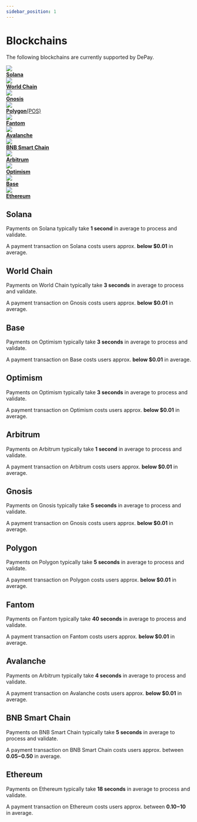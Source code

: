 ```yaml
---
sidebar_position: 1
---
```


# Blockchains

The following blockchains are currently supported by DePay.

<div className="row pt-4">

  <div className="col-12 col-md-6">
    <a href="#solana" className="d-flex hover-card p-3 align-items-center">
      <div className="text-center position-relative pe-2" style={{width: "2.3rem"}}>
        <img style={{ width: '1.8rem', height: '1.8rem', position: 'relative', top: '0.1rem' }} src="/docs/img/blockchains/Solana.svg"/>
      </div>
      <div className="ps-3 pt-1">
        <div className="text-light"><strong>Solana</strong></div>
      </div>
    </a>
  </div>

  <div className="col-12 col-md-6">
    <a href="#gnosis" className="d-flex hover-card p-3 align-items-center">
      <div className="text-center position-relative pe-2" style={{width: "2.3rem"}}>
        <img style={{ width: '1.8rem', height: '1.8rem', position: 'relative', top: '0.1rem' }} src="/docs/img/blockchains/Worldchain.svg"/>
      </div>
      <div className="ps-3 pt-1">
        <div className="text-light"><strong>World Chain</strong></div>
      </div>
    </a>
  </div>

  <div className="col-12 col-md-6">
    <a href="#gnosis" className="d-flex hover-card p-3 align-items-center">
      <div className="text-center position-relative pe-2" style={{width: "2.3rem"}}>
        <img style={{ width: '1.8rem', height: '1.8rem', position: 'relative', top: '0.1rem' }} src="/docs/img/blockchains/Gnosis.svg"/>
      </div>
      <div className="ps-3 pt-1">
        <div className="text-light"><strong>Gnosis</strong></div>
      </div>
    </a>
  </div>

  <div className="col-12 col-md-6">
    <a href="#polygon" className="d-flex hover-card p-3 align-items-center">
      <div className="text-center position-relative pe-2" style={{width: "2.3rem"}}>
        <img style={{ width: '1.8rem', height: '1.8rem', position: 'relative', top: '0.1rem' }} src="/docs/img/blockchains/Polygon.svg"/>
      </div>
      <div className="ps-3 pt-1">
        <div className="text-light"><strong>Polygon</strong>(POS)</div>
      </div>
    </a>
  </div>

  <div className="col-12 col-md-6">
    <a href="#fantom" className="d-flex hover-card p-3 align-items-center">
      <div className="text-center position-relative pe-2" style={{width: "2.3rem"}}>
        <img style={{ width: '1.8rem', height: '1.8rem', position: 'relative', top: '0.1rem' }} src="/docs/img/blockchains/Fantom.svg"/>
      </div>
      <div className="ps-3 pt-1">
        <div className="text-light"><strong>Fantom</strong></div>
      </div>
    </a>
  </div>

  <div className="col-12 col-md-6">
    <a href="#avalanche" className="d-flex hover-card p-3 align-items-center">
      <div className="text-center position-relative pe-2" style={{width: "2.3rem"}}>
        <img style={{ width: '1.8rem', height: '1.8rem', position: 'relative', top: '0.1rem' }} src="/docs/img/blockchains/Avalanche.svg"/>
      </div>
      <div className="ps-3 pt-1">
        <div className="text-light"><strong>Avalanche</strong></div>
      </div>
    </a>
  </div>

  <div className="col-12 col-md-6">
    <a href="#bsc" className="d-flex hover-card p-3 align-items-center">
      <div className="text-center position-relative pe-2" style={{width: "2.3rem"}}>
        <img style={{ width: '1.8rem', height: '1.8rem', position: 'relative', top: '0.1rem' }} src="/docs/img/blockchains/BSC.svg"/>
      </div>
      <div className="ps-3 pt-1">
        <div className="text-light"><strong>BNB Smart Chain</strong></div>
      </div>
    </a>
  </div>

  <div className="col-12 col-md-6">
    <a href="#arbitrum" className="d-flex hover-card p-3 align-items-center">
      <div className="text-center position-relative pe-2" style={{width: "2.3rem"}}>
        <img style={{ width: '1.8rem', height: '1.8rem', position: 'relative', top: '0.1rem' }} src="/docs/img/blockchains/Arbitrum.svg"/>
      </div>
      <div className="ps-3 pt-1">
        <div className="text-light"><strong>Arbitrum</strong></div>
      </div>
    </a>
  </div>

  <div className="col-12 col-md-6">
    <a href="#optimism" className="d-flex hover-card p-3 align-items-center">
      <div className="text-center position-relative pe-2" style={{width: "2.3rem"}}>
        <img style={{ width: '1.8rem', height: '1.8rem', position: 'relative', top: '0.1rem' }} src="/docs/img/blockchains/Optimism.svg"/>
      </div>
      <div className="ps-3 pt-1">
        <div className="text-light"><strong>Optimism</strong></div>
      </div>
    </a>
  </div>

  <div className="col-12 col-md-6">
    <a href="#base" className="d-flex hover-card p-3 align-items-center">
      <div className="text-center position-relative pe-2" style={{width: "2.3rem"}}>
        <img style={{ width: '1.8rem', height: '1.8rem', position: 'relative', top: '0.1rem' }} src="/docs/img/blockchains/Base.svg"/>
      </div>
      <div className="ps-3 pt-1">
        <div className="text-light"><strong>Base</strong></div>
      </div>
    </a>
  </div>

  <div className="col-12 col-md-6">
    <a href="#ethereum" className="d-flex hover-card p-3 align-items-center">
      <div className="text-center position-relative pe-2" style={{width: "2.3rem"}}>
        <img style={{ width: '1.8rem', height: '1.8rem', position: 'relative', top: '0.1rem' }} src="/docs/img/blockchains/Ethereum.svg"/>
      </div>
      <div className="ps-3 pt-1">
        <div className="text-light"><strong>Ethereum</strong></div>
      </div>
    </a>
  </div>
</div>

## Solana

Payments on Solana typically take **1 second** in average to process and validate.

A payment transaction on Solana costs users approx. **below $0.01** in average.

## World Chain

Payments on World Chain typically take **3 seconds** in average to process and validate.

A payment transaction on Gnosis costs users approx. **below $0.01** in average.

## Base

Payments on Optimism typically take **3 seconds** in average to process and validate.

A payment transaction on Base costs users approx. **below $0.01** in average.

## Optimism

Payments on Optimism typically take **3 seconds** in average to process and validate.

A payment transaction on Optimism costs users approx. **below $0.01** in average.

## Arbitrum

Payments on Arbitrum typically take **1 second** in average to process and validate.

A payment transaction on Arbitrum costs users approx. **below $0.01** in average.

## Gnosis

Payments on Gnosis typically take **5 seconds** in average to process and validate.

A payment transaction on Gnosis costs users approx. **below $0.01** in average.

## Polygon

Payments on Polygon typically take **5 seconds** in average to process and validate.

A payment transaction on Polygon costs users approx. **below $0.01** in average.

## Fantom

Payments on Fantom typically take **40 seconds** in average to process and validate.

A payment transaction on Fantom costs users approx. **below $0.01** in average.

## Avalanche

Payments on Arbitrum typically take **4 seconds** in average to process and validate.

A payment transaction on Avalanche costs users approx. **below $0.01** in average.

## BNB Smart Chain

Payments on BNB Smart Chain typically take **5 seconds** in average to process and validate.

A payment transaction on BNB Smart Chain costs users approx. between **$0.05-$0.50** in average.

## Ethereum

Payments on Ethereum typically take **18 seconds** in average to process and validate.

A payment transaction on Ethereum costs users approx. between **$0.10-$10** in average.
